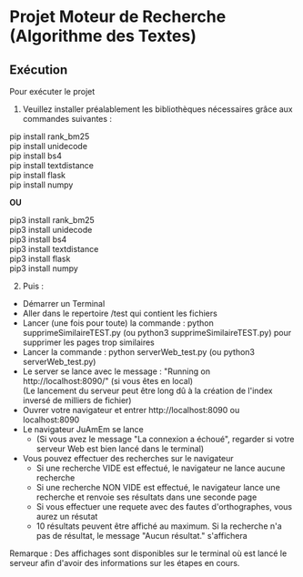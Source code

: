 # Projet Moteur de Recherche (Algorithme des Textes)  

## Exécution  

Pour exécuter le projet  

1. Veuillez installer préalablement les bibliothèques nécessaires grâce aux commandes suivantes :    

pip install rank_bm25  
pip install unidecode  
pip install bs4  
pip install textdistance  
pip install flask  
pip install numpy  
  
**OU**  
  
pip3 install rank_bm25  
pip3 install unidecode  
pip3 install bs4  
pip3 install textdistance  
pip3 install flask  
pip3 install numpy  


2. Puis :   

- Démarrer un Terminal   
- Aller dans le repertoire /test qui contient les fichiers
- Lancer (une fois pour toute) la commande : python supprimeSimilaireTEST.py (ou python3 supprimeSimilaireTEST.py) pour supprimer les pages trop similaires
- Lancer la commande : python serverWeb_test.py (ou python3 serverWeb_test.py)
- Le server se lance avec le message : "Running on http://localhost:8090/" (si vous êtes en local)  
(Le lancement du serveur peut être long dû à la création de l'index inversé de milliers de fichier)  
- Ouvrer votre navigateur et entrer http://localhost:8090 ou localhost:8090  
- Le navigateur JuAmEm se lance  
	- (Si vous avez le message "La connexion a échoué", regarder si votre serveur Web est bien lancé dans le terminal)  
- Vous pouvez effectuer des recherches sur le navigateur   
	- Si une recherche VIDE est effectué, le navigateur ne lance aucune recherche  
	- Si une recherche NON VIDE est effectué, le navigateur lance une recherche et renvoie ses résultats dans une seconde page  
	- Si vous effectuer une requete avec des fautes d'orthographes, vous aurez un résutat
	- 10 résultats peuvent être affiché au maximum. Si la recherche n'a pas de résultat, le message "Aucun résultat." s'affichera  

Remarque : Des affichages sont disponibles sur le terminal où est lancé le serveur afin d'avoir des informations sur les étapes en cours.

